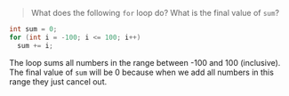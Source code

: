 > What does the following ``for`` loop do? What is the final value of ``sum``? 
```cpp
int sum = 0;
for (int i = -100; i <= 100; i++) 
  sum += i;
```
The loop sums all numbers in the range between -100 and 100 (inclusive). The final value of ``sum`` will be 0 because when we add all numbers in this range they just cancel out. 
